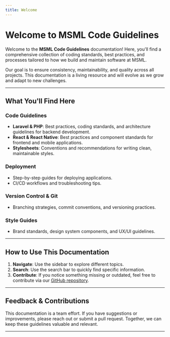 ```yaml
---
title: Welcome
---
```


# Welcome to MSML Code Guidelines

Welcome to the **MSML Code Guidelines** documentation! Here, you'll find a comprehensive collection of coding standards, best practices, and processes tailored to how we build and maintain software at MSML.

Our goal is to ensure consistency, maintainability, and quality across all projects. This documentation is a living resource and will evolve as we grow and adapt to new challenges.

---

## What You'll Find Here

### Code Guidelines
- **Laravel & PHP**: Best practices, coding standards, and architecture guidelines for backend development.
- **React & React Native**: Best practices and component standards for frontend and mobile applications.
- **Stylesheets**: Conventions and recommendations for writing clean, maintainable styles.

### Deployment
- Step-by-step guides for deploying applications.
- CI/CD workflows and troubleshooting tips.

### Version Control & Git
- Branching strategies, commit conventions, and versioning practices.

### Style Guides
- Brand standards, design system components, and UX/UI guidelines.

---

## How to Use This Documentation
1. **Navigate**: Use the sidebar to explore different topics.
2. **Search**: Use the search bar to quickly find specific information.
3. **Contribute**: If you notice something missing or outdated, feel free to contribute via our [GitHub repository](https://github.com/msmlbv/guidelines).

---

## Feedback & Contributions
This documentation is a team effort. If you have suggestions or improvements, please reach out or submit a pull request. Together, we can keep these guidelines valuable and relevant.

---
